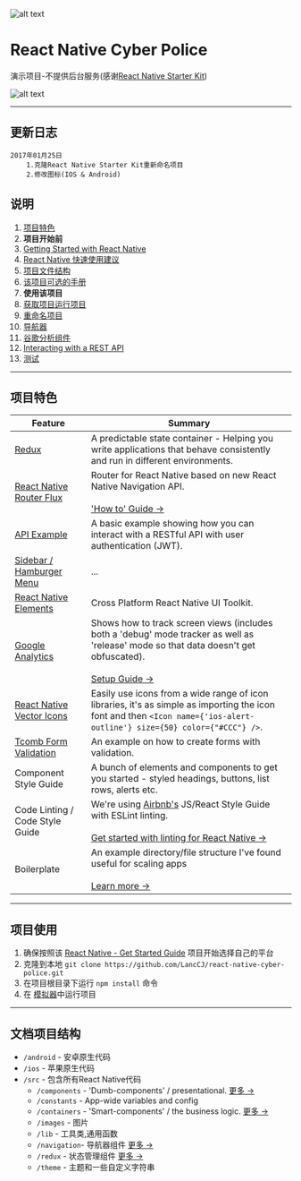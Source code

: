 ![alt text](https://dl.dropboxusercontent.com/u/46690444/GITHUB/rnsk-logo.jpg "React Native Starter Kit")

# React Native Cyber Police

演示项目-不提供后台服务(感谢[React Native Starter Kit](https://github.com/mcnamee/react-native-starter-app))

![alt text](https://dl.dropboxusercontent.com/u/46690444/GITHUB/rnsk-v2-screens.jpg "React Native Starter App")

---
## 更新日志

    2017年01月25日
        1.克隆React Native Starter Kit重新命名项目
        2.修改图标(IOS & Android)
## 说明

1. [项目特色](#features)
1. **项目开始前**
  1. [Getting Started with React Native](/docs/react-native.md)
  1. [React Native 快速使用建议](/docs/quick-tips.md)
  1. [项目文件结构](#understanding-the-file-structure)
  1. [该项目可选的手册](/docs/opinions.md)
1. **使用该项目**
  1. [获取项目运行项目](#getting-started)
  1. [重命名项目](/docs/renaming.md)
  1. [导航器](/src/navigation/README.md)
  1. [谷歌分析组件](/docs/google-analytics.md)
  1. [Interacting with a REST API](/docs/api.md)
  1. [测试](/docs/testing.md)
---

## 项目特色

| Feature | Summary |
| --- | --- |
| [Redux](https://github.com/reactjs/react-redux) | A predictable state container - Helping you write applications that behave consistently and run in different environments. |
| [React Native Router Flux](https://github.com/aksonov/react-native-router-flux) | Router for React Native based on new React Native Navigation API. <br><br>['How to' Guide &rarr;](/src/navigation/README.md)|
| [API Example](/docs/api.md) | A basic example showing how you can interact with a RESTful API with user authentication (JWT). |
| [Sidebar / Hamburger Menu](https://github.com/react-native-community/react-native-side-menu) | ... |
| [React Native Elements](https://github.com/react-native-community/react-native-elements) | Cross Platform React Native UI Toolkit. |
| [Google Analytics](https://github.com/idehub/react-native-google-analytics-bridge) | Shows how to track screen views (includes both a 'debug' mode tracker as well as 'release' mode so that data doesn't get obfuscated). <br><br>[Setup Guide &rarr;](/docs/google-analytics.md) |
| [React Native Vector Icons](https://github.com/oblador/react-native-vector-icons) | Easily use icons from a wide range of icon libraries, it's as simple as importing the icon font and then `<Icon name={'ios-alert-outline'} size={50} color={"#CCC"} />`. |
| [Tcomb Form Validation](https://github.com/gcanti/tcomb-form-native) | An example on how to create forms with validation. |
| Component Style Guide | A bunch of elements and components to get you started - styled headings, buttons, list rows, alerts etc. |
| Code Linting / Code Style Guide | We're using [Airbnb's](https://github.com/airbnb/javascript) JS/React Style Guide with ESLint linting. <br><br>[Get started with linting for React Native &rarr;](https://medium.com/pvtl/linting-for-react-native-bdbb586ff694) |
| Boilerplate | An example directory/file structure I've found useful for scaling apps <br><br>[Learn more &rarr;](#understanding-the-file-structure) |

---

## 项目使用

1. 确保按照该 [React Native - Get Started Guide](https://facebook.github.io/react-native/docs/getting-started.html) 项目开始选择自己的平台
1. 克隆到本地 `git clone https://github.com/LancCJ/react-native-cyber-police.git`
1. 在项目根目录下运行 `npm install` 命令
1. 在 [模拟器](/docs/quick-tips.md#running-in-an-emulator)中运行项目

---

## 文档项目结构

- `/android` - 安卓原生代码
- `/ios` - 苹果原生代码
- `/src` - 包含所有React Native代码
  - `/components` - 'Dumb-components' / presentational. [更多 &rarr;](/src/components/README.md)
  - `/constants` - App-wide variables and config
  - `/containers` - 'Smart-components' / the business logic. [更多 &rarr;](/src/containers/README.md)
  - `/images` - 图片
  - `/lib` - 工具类,通用函数
  - `/navigation`- 导航器组件 [更多 &rarr;](/src/navigation/README.md)
  - `/redux` - 状态管理组件 [更多 &rarr;](/src/redux/README.md)
  - `/theme` - 主题和一些自定义字符串



